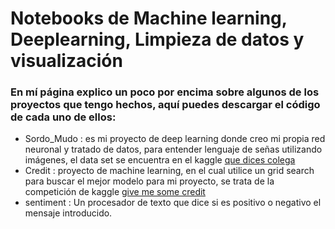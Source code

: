 # Notebooks de Machine learning, Deeplearning, Limpieza de datos y visualización

### En mí página explico un poco por encima sobre algunos de los proyectos que tengo hechos, aquí puedes descargar el código de cada uno de ellos:
  - Sordo_Mudo : es mi proyecto de deep learning donde creo mi propia red neuronal y tratado de datos, para entender lenguaje de señas utilizando imágenes, el data set se encuentra en el kaggle [que dices colega](https://www.kaggle.com/c/que-dices-colega/data)
  - Credit : proyecto de machine learning, en el cual utilice un grid search para buscar el mejor modelo para mi proyecto, se trata de la competición de kaggle [give me some credit](https://www.kaggle.com/c/GiveMeSomeCredit)
  - sentiment : Un procesador de texto que dice si es positivo o negativo el mensaje introducido.
